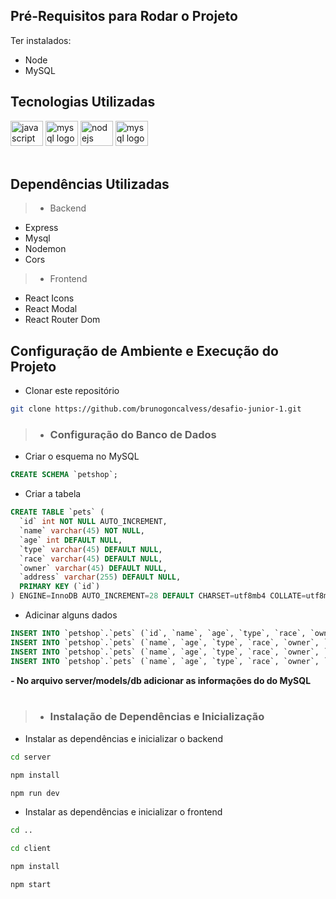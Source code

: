 ## Pré-Requisitos para Rodar o Projeto

Ter instalados:

- Node
- MySQL

## Tecnologias Utilizadas

  <div align="left">
    <img src="https://cdn.jsdelivr.net/gh/devicons/devicon/icons/javascript/javascript-original.svg" height="40" width="52" alt="javascript logo" />
    <img src="https://cdn.jsdelivr.net/gh/devicons/devicon/icons/react/react-original.svg" height="40" width="52" alt="mysql logo"  />
    <img src="https://cdn.jsdelivr.net/gh/devicons/devicon/icons/nodejs/nodejs-original.svg" height="40" width="52" alt="nodejs logo" />
    <img src="https://cdn.jsdelivr.net/gh/devicons/devicon/icons/mysql/mysql-plain-wordmark.svg" height="40" width="52" alt="mysql logo"  />
    </div>
    
  </div>
  </br>
 
## Dependências Utilizadas 
>- Backend
- Express  
- Mysql
- Nodemon
- Cors

>- Frontend

- React Icons
- React Modal
- React Router Dom

## Configuração de Ambiente e Execução do Projeto

- Clonar este repositório

```bash
git clone https://github.com/brunogoncalvess/desafio-junior-1.git
```

>- ### Configuração do Banco de Dados

- Criar o esquema no MySQL

```sql
CREATE SCHEMA `petshop`;
```
- Criar a tabela

```sql
CREATE TABLE `pets` (
  `id` int NOT NULL AUTO_INCREMENT,
  `name` varchar(45) NOT NULL,
  `age` int DEFAULT NULL,
  `type` varchar(45) DEFAULT NULL,
  `race` varchar(45) DEFAULT NULL,
  `owner` varchar(45) DEFAULT NULL,
  `address` varchar(255) DEFAULT NULL,
  PRIMARY KEY (`id`)
) ENGINE=InnoDB AUTO_INCREMENT=28 DEFAULT CHARSET=utf8mb4 COLLATE=utf8mb4_0900_ai_ci;
```

- Adicinar alguns dados

```sql 
INSERT INTO `petshop`.`pets` (`id`, `name`, `age`, `type`, `race`, `owner`, `address`) VALUES ('1', 'Kiro', '12', 'Gato', '', 'Bruno', 'Rua X');
INSERT INTO `petshop`.`pets` (`name`, `age`, `type`, `race`, `owner`, `address`) VALUES ( 'Totó', '5', 'Cachorro', 'Poodle', 'Alice', 'Rua Y');
INSERT INTO `petshop`.`pets` (`name`, `age`, `type`, `race`, `owner`, `address`) VALUES ( 'Baleia', '15', 'Cachorro', 'Vira Lata', 'Fabiano', 'Rua 0');
INSERT INTO `petshop`.`pets` (`name`, `age`, `type`, `race`, `owner`, `address`) VALUES ( 'Napoleão', '20', 'Porco', '', '', 'Rua Z');
```
<div style="font-weight: bold">
- No arquivo server/models/db adicionar as informações do do MySQL
</div>

<br>

>- ### Instalação de Dependências e Inicialização

- Instalar as dependências e inicializar o backend

```bash
cd server
```
```bash
npm install
```
```bash
npm run dev
```

- Instalar as dependências e inicializar o frontend

```bash
cd ..
```
```bash
cd client
```
```bash
npm install
```
```bash
npm start
```